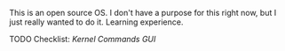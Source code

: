 This is an open source OS. I don't have a purpose for this right now, but I just really wanted to do it. Learning experience.

TODO Checklist:
*Kernel*
*Commands*
*GUI*
